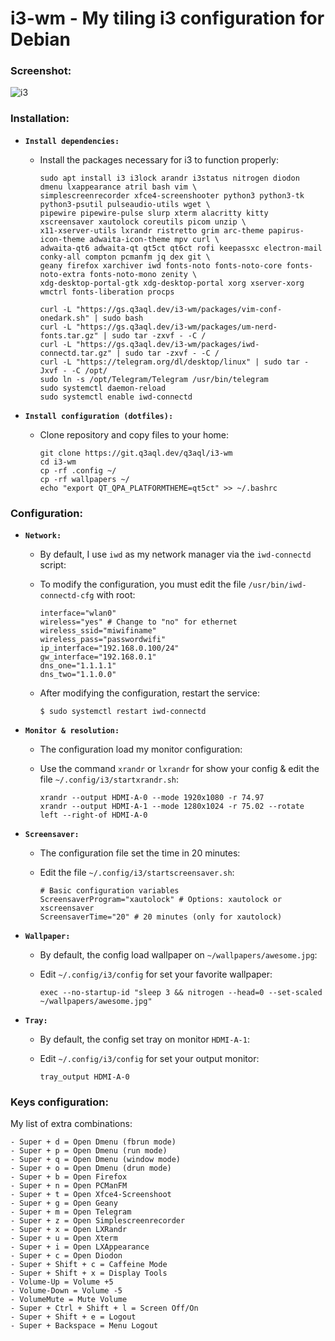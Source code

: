i3-wm - My tiling i3 configuration for Debian
================================================================

### Screenshot:

![i3](https://git.q3aql.dev/q3aql/i3-wm/raw/branch/master/examples/i3.png)

### Installation:

  * **`Install dependencies:`**
  
    * Install the packages necessary for i3 to function properly:

      ```shell
      sudo apt install i3 i3lock arandr i3status nitrogen diodon dmenu lxappearance atril bash vim \
      simplescreenrecorder xfce4-screenshooter python3 python3-tk python3-psutil pulseaudio-utils wget \
      pipewire pipewire-pulse slurp xterm alacritty kitty xscreensaver xautolock coreutils picom unzip \
      x11-xserver-utils lxrandr ristretto grim arc-theme papirus-icon-theme adwaita-icon-theme mpv curl \
      adwaita-qt6 adwaita-qt qt5ct qt6ct rofi keepassxc electron-mail conky-all compton pcmanfm jq dex git \
      geany firefox xarchiver iwd fonts-noto fonts-noto-core fonts-noto-extra fonts-noto-mono zenity \
      xdg-desktop-portal-gtk xdg-desktop-portal xorg xserver-xorg wmctrl fonts-liberation procps
      ````

      ```shell
      curl -L "https://gs.q3aql.dev/i3-wm/packages/vim-conf-onedark.sh" | sudo bash
      curl -L "https://gs.q3aql.dev/i3-wm/packages/um-nerd-fonts.tar.gz" | sudo tar -zxvf - -C /
      curl -L "https://gs.q3aql.dev/i3-wm/packages/iwd-connectd.tar.gz" | sudo tar -zxvf - -C /
      curl -L "https://telegram.org/dl/desktop/linux" | sudo tar -Jxvf - -C /opt/
      sudo ln -s /opt/Telegram/Telegram /usr/bin/telegram
      sudo systemctl daemon-reload
      sudo systemctl enable iwd-connectd
      ````
 
  * **`Install configuration (dotfiles):`**
  
    * Clone repository and copy files to your home:

      ```shell
      git clone https://git.q3aql.dev/q3aql/i3-wm
      cd i3-wm
      cp -rf .config ~/
      cp -rf wallpapers ~/
      echo "export QT_QPA_PLATFORMTHEME=qt5ct" >> ~/.bashrc
      ````

### Configuration:

  * **`Network:`**
  
    * By default, I use `iwd` as my network manager via the `iwd-connectd` script:
    * To modify the configuration, you must edit the file `/usr/bin/iwd-connectd-cfg` with root:
    
      ```shell
      interface="wlan0"
      wireless="yes" # Change to "no" for ethernet
      wireless_ssid="miwifiname"
      wireless_pass="passwordwifi"
      ip_interface="192.168.0.100/24"
      gw_interface="192.168.0.1"
      dns_one="1.1.1.1"
      dns_two="1.1.0.0"
      ````

    * After modifying the configuration, restart the service:

      ```shell
      $ sudo systemctl restart iwd-connectd
      ````

  * **`Monitor & resolution:`**
  
    * The configuration load my monitor configuration:
    * Use the command `xrandr` or `lxrandr` for show your config & edit the file `~/.config/i3/startxrandr.sh`:
    
      ```shell
      xrandr --output HDMI-A-0 --mode 1920x1080 -r 74.97
      xrandr --output HDMI-A-1 --mode 1280x1024 -r 75.02 --rotate left --right-of HDMI-A-0
      ````

  * **`Screensaver:`**
  
    * The configuration file set the time in 20 minutes:
    * Edit the file `~/.config/i3/startscreensaver.sh`:
    
      ```shell
      # Basic configuration variables
      ScreensaverProgram="xautolock" # Options: xautolock or xscreensaver
      ScreensaverTime="20" # 20 minutes (only for xautolock)
      ````

 * **`Wallpaper:`**
  
    * By default, the config load wallpaper on `~/wallpapers/awesome.jpg`:
    * Edit  `~/.config/i3/config` for set your favorite wallpaper:
    
      ```shell
      exec --no-startup-id "sleep 3 && nitrogen --head=0 --set-scaled ~/wallpapers/awesome.jpg"
      ````

 * **`Tray:`**
  
    * By default, the config set tray on monitor `HDMI-A-1`:
    * Edit  `~/.config/i3/config` for set your output monitor:
    
      ```shell
      tray_output HDMI-A-0
      ````

### Keys configuration:

My list of extra combinations:

    - Super + d = Open Dmenu (fbrun mode)
    - Super + p = Open Dmenu (run mode)
    - Super + q = Open Dmenu (window mode)
    - Super + o = Open Dmenu (drun mode)
    - Super + b = Open Firefox
    - Super + n = Open PCManFM
    - Super + t = Open Xfce4-Screenshoot
    - Super + g = Open Geany
    - Super + m = Open Telegram 
    - Super + z = Open Simplescreenrecorder
    - Super + x = Open LXRandr
    - Super + u = Open Xterm
    - Super + i = Open LXAppearance
    - Super + c = Open Diodon
    - Super + Shift + c = Caffeine Mode
    - Super + Shift + x = Display Tools
    - Volume-Up = Volume +5
    - Volume-Down = Volume -5
    - VolumeMute = Mute Volume
    - Super + Ctrl + Shift + l = Screen Off/On
    - Super + Shift + e = Logout
    - Super + Backspace = Menu Logout
